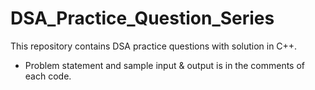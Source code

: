 # DSA_Practice_Question_Series
This repository contains DSA practice questions with solution in C++.
- Problem statement and sample input & output is in the comments of each code.
